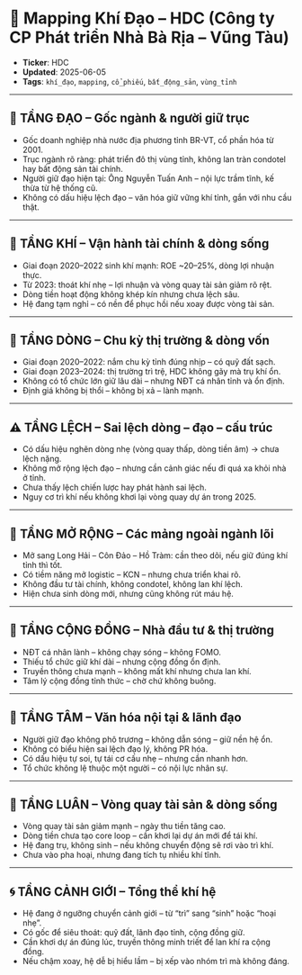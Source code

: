 # 📍 Mapping Khí Đạo – HDC (Công ty CP Phát triển Nhà Bà Rịa – Vũng Tàu)

- **Ticker**: HDC  
- **Updated**: 2025-06-05  
- **Tags**: `khí_đạo`, `mapping`, `cổ_phiếu`, `bất_động_sản`, `vùng_tỉnh`

---

## 🌱 TẦNG ĐẠO – Gốc ngành & người giữ trục
- Gốc doanh nghiệp nhà nước địa phương tỉnh BR-VT, cổ phần hóa từ 2001.
- Trục ngành rõ ràng: phát triển đô thị vùng tỉnh, không lan tràn condotel hay bất động sản tài chính.
- Người giữ đạo hiện tại: Ông Nguyễn Tuấn Anh – nội lực trầm tĩnh, kế thừa từ hệ thống cũ.
- Không có dấu hiệu lệch đạo – văn hóa giữ vững khí tỉnh, gắn với nhu cầu thật.

---

## 💨 TẦNG KHÍ – Vận hành tài chính & dòng sống
- Giai đoạn 2020–2022 sinh khí mạnh: ROE ~20–25%, dòng lợi nhuận thực.
- Từ 2023: thoát khí nhẹ – lợi nhuận và vòng quay tài sản giảm rõ rệt.
- Dòng tiền hoạt động không khép kín nhưng chưa lệch sâu.
- Hệ đang tạm nghỉ – có nền để phục hồi nếu xoay được vòng tài sản.

---

## 🌊 TẦNG DÒNG – Chu kỳ thị trường & dòng vốn
- Giai đoạn 2020–2022: nắm chu kỳ tỉnh đúng nhịp – có quỹ đất sạch.
- Giai đoạn 2023–2024: thị trường trì trệ, HDC không gãy mà trụ khí ổn.
- Không có tổ chức lớn giữ lâu dài – nhưng NĐT cá nhân tỉnh và ổn định.
- Định giá không bị thổi – không bị xả – lành mạnh.

---

## ⚠️ TẦNG LỆCH – Sai lệch dòng – đạo – cấu trúc
- Có dấu hiệu nghẽn dòng nhẹ (vòng quay thấp, dòng tiền âm) → chưa lệch nặng.
- Không mở rộng lệch đạo – nhưng cần cảnh giác nếu đi quá xa khỏi nhà ở tỉnh.
- Chưa thấy lệch chiến lược hay phát hành sai lệch.
- Nguy cơ trì khí nếu không khơi lại vòng quay dự án trong 2025.

---

## 🎯 TẦNG MỞ RỘNG – Các mảng ngoài ngành lõi
- Mở sang Long Hải – Côn Đảo – Hồ Tràm: cần theo dõi, nếu giữ đúng khí tỉnh thì tốt.
- Có tiềm năng mở logistic – KCN – nhưng chưa triển khai rõ.
- Không đầu tư tài chính, không condotel, không lan khí lệch.
- Hiện chưa sinh dòng mới, nhưng cũng không rút máu hệ.

---

## 👥 TẦNG CỘNG ĐỒNG – Nhà đầu tư & thị trường
- NĐT cá nhân lành – không chạy sóng – không FOMO.
- Thiếu tổ chức giữ khí dài – nhưng cộng đồng ổn định.
- Truyền thông chưa mạnh – không mất khí nhưng chưa lan khí.
- Tâm lý cộng đồng tỉnh thức – chờ chứ không buông.

---

## 🧠 TẦNG TÂM – Văn hóa nội tại & lãnh đạo
- Người giữ đạo không phô trương – không dẫn sóng – giữ nền hệ ổn.
- Không có biểu hiện sai lệch đạo lý, không PR hóa.
- Có dấu hiệu tự soi, tự tái cơ cấu nhẹ – nhưng cần nhanh hơn.
- Tổ chức không lệ thuộc một người – có nội lực nhân sự.

---

## 🔁 TẦNG LUÂN – Vòng quay tài sản & dòng sống
- Vòng quay tài sản giảm mạnh – ngày thu tiền tăng cao.
- Dòng tiền chưa tạo core loop – cần khơi lại dự án mới để tái khí.
- Hệ đang trụ, không sinh – nếu không chuyển động sẽ rơi vào trì khí.
- Chưa vào pha hoại, nhưng đang tích tụ nhiều khí tĩnh.

---

## 🌀 TẦNG CẢNH GIỚI – Tổng thể khí hệ
- Hệ đang ở ngưỡng chuyển cảnh giới – từ “trì” sang “sinh” hoặc “hoại nhẹ”.
- Có gốc để siêu thoát: quỹ đất, lãnh đạo tỉnh, cộng đồng giữ.
- Cần khơi dự án đúng lúc, truyền thông minh triết để lan khí ra cộng đồng.
- Nếu chậm xoay, hệ dễ bị hiểu lầm – bị xếp vào nhóm trì mà không đáng.

